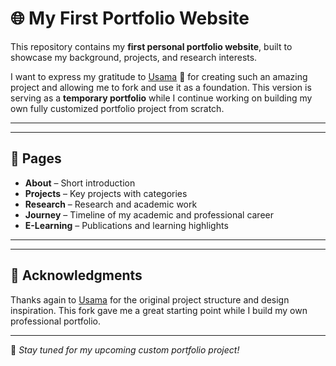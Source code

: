 # 🌐 My First Portfolio Website

This repository contains my **first personal portfolio website**, built to showcase my background, projects, and research interests.

I want to express my gratitude to [Usama](https://github.com/usamajahangir) 🙌 for creating such an amazing project and allowing me to fork and use it as a foundation. This version is serving as a **temporary portfolio** while I continue working on building my own fully customized portfolio project from scratch.

---


---

## 📌 Pages
- **About** – Short introduction
- **Projects** – Key projects with categories
- **Research** – Research and academic work
- **Journey** – Timeline of my academic and professional career
- **E-Learning** – Publications and learning highlights

---

 

---

## 🙏 Acknowledgments
Thanks again to [Usama](https://github.com/usamajahangir) for the original project structure and design inspiration. This fork gave me a great starting point while I build my own professional portfolio.

---

📌 *Stay tuned for my upcoming custom portfolio project!*
